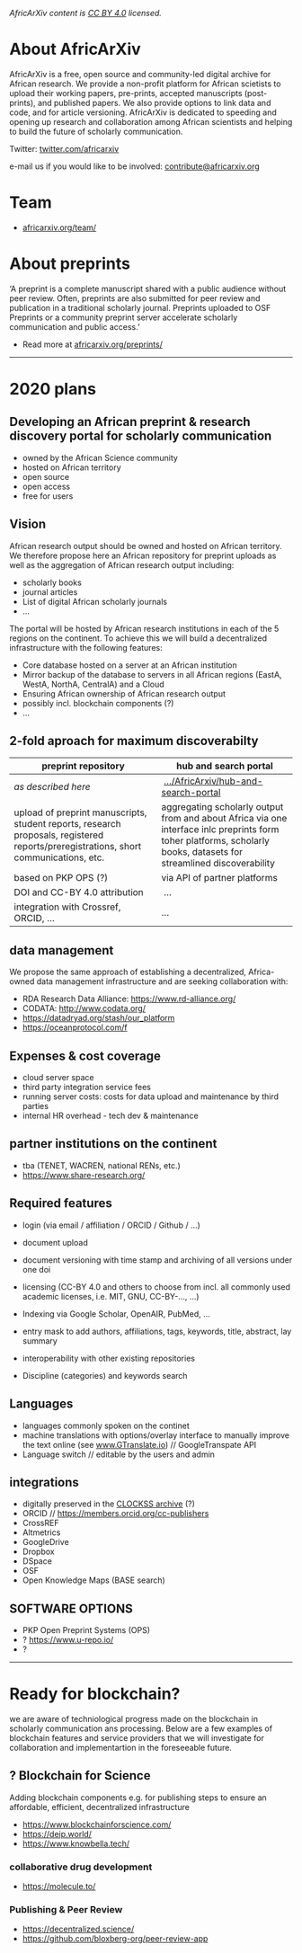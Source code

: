 *AfricArXiv content is [CC BY 4.0](https://github.com/AfricArxiv/info.africarxiv.org/blob/master/license.md) licensed.*

# About AfricArXiv

AfricArXiv is a free, open source and community-led digital archive for African research. We provide a non-profit platform for African scietists to upload their working papers, pre-prints, accepted manuscripts (post-prints), and published papers. We also provide options to link data and code, and for article versioning. AfricArXiv is dedicated to speeding and opening up research and collaboration among African scientists and helping to build the future of scholarly communication.

Twitter: [twitter.com/africarxiv](https://twitter.com/africarxiv)

e-mail us if you would like to be involved: contribute@africarxiv.org

# Team
- [africarxiv.org/team/](https://info.africarxiv.org/team/)

# About preprints
‘A preprint is a complete manuscript shared with a public audience without peer review. Often, preprints are also submitted for peer review and publication in a traditional scholarly journal. Preprints uploaded to OSF Preprints or a community preprint server accelerate scholarly communication and public access.’
- Read more at [africarxiv.org/preprints/](https://info.africarxiv.org/preprints/)

---

# 2020 plans

## Developing an African preprint & research discovery portal for scholarly communication
- owned by the African Science community
- hosted on African territory
- open source
- open access
- free for users

## Vision
African research output should be owned and hosted on African territory. We therefore propose here an African repository for preprint uploads as well as the aggregation of African research output including: 
- scholarly books 
- journal articles 
- List of digital African scholarly journals 
- …

The portal will be hosted by African research institutions in each of the 5 regions on the continent. To achieve this we will build a decentralized infrastructure with the following features:
- Core database hosted on a server at an African institution
- Mirror backup of the database to servers in all African regions (EastA, WestA, NorthA, CentralA) and a Cloud 
- Ensuring African ownership of African research output
- possibly incl. blockchain components (?)
- …

## 2-fold aproach for maximum discoverabilty 
preprint repository | hub and search portal 
--- | --- 
*as described here* | […/AfricArxiv/hub-and-search-portal](https://github.com/AfricArxiv/hub-and-search-portal)
upload of preprint manuscripts, student reports, research proposals, registered reports/preregistrations, short communications, etc. | aggregating scholarly output from and about Africa via one interface inlc preprints form toher platforms, scholarly books, datasets for streamlined discoverability
based on PKP OPS (?) | via API of partner platforms
DOI and CC-BY 4.0 attribution | …
integration with Crossref, ORCID, … | …

## data management
We propose the same approach of establishing a decentralized, Africa-owned data management infrastructure and are seeking collaboration with:
- RDA Research Data Alliance: https://www.rd-alliance.org/
- CODATA: http://www.codata.org/
- https://datadryad.org/stash/our_platform
- https://oceanprotocol.com/f


## Expenses & cost coverage
- cloud server space
- third party integration service fees
- running server costs: costs for data upload and maintenance by third parties
- internal HR overhead - tech dev & maintenance


## partner institutions on the continent
- tba (TENET, WACREN, national RENs, etc.)
- https://www.share-research.org/



## Required features 
- login (via email / affiliation / ORCID / Github / …)
- document upload
- document versioning with time stamp and archiving of all versions under one doi
- licensing (CC-BY 4.0 and others to choose from incl. all commonly used academic licenses, i.e. MIT, GNU, CC-BY-…, …)
- Indexing via Google Scholar, OpenAIR, PubMed, …

- entry mask to add authors, affiliations, tags, keywords, title, abstract, lay summary
- interoperability with other existing repositories
- Discipline (categories) and keywords search


## Languages
- languages commonly spoken on the continet 
- machine translations with options/overlay interface to manually improve the text online (see www.GTranslate.io) // GoogleTranspate API
- Language switch // editable by the users and admin


## integrations
- digitally preserved in the [CLOCKSS archive](https://clockss.org/) (?)
- ORCID // https://members.orcid.org/cc-publishers
- CrossREF
- Altmetrics
- GoogleDrive
- Dropbox
- DSpace
- OSF
- Open Knowledge Maps (BASE search)


## SOFTWARE OPTIONS
- PKP Open Preprint Systems (OPS)
- ? https://www.u-repo.io/
- ? 


---

# Ready for blockchain?
we are aware of techniological progress made on the blockchain in scholarly communication ans processing. Below are a few examples of blockchain features and service providers that we will investigate for collaboration and implementartion in the foreseeable future.

## ? Blockchain for Science
Adding blockchain components e.g. for publishing steps to ensure an affordable, efficient, decentralized infrastructure
- https://www.blockchainforscience.com/
- https://deip.world/
- https://www.knowbella.tech/


### collaborative drug development
- https://molecule.to/

### Publishing & Peer Review
- https://decentralized.science/
- https://github.com/bloxberg-org/peer-review-app


